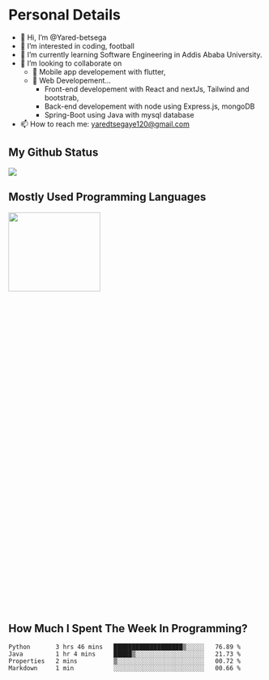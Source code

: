 <h1>Personal Details</h1>

- 👋 Hi, I’m @Yared-betsega
- 👀 I’m interested in coding, football
- 🌱 I’m currently learning Software Engineering in Addis Ababa University.
- 💞️ I’m looking to collaborate on
  - 💞️ Mobile app developement with flutter, 
  - 💞️ Web Developement...
    - Front-end developement with React and nextJs, Tailwind and bootstrab, 
    - Back-end developement with node using Express.js, mongoDB
    - Spring-Boot using Java with mysql database
- 📫 How to reach me: yaredtsegaye120@gmail.com

<h2>My Github Status</h2>
<img src = "https://github-readme-stats.vercel.app/api?username=Yared-betsega&&show_icons=true&title_color=ffffff&icon_color=bb2acf&text_color=daf7dc&bg_color=151515"/>

<h2>Mostly Used Programming Languages</h2>
<img  src="https://wakatime.com/share/@yared/2ea83f02-29da-45b1-ac83-e77e61ce9fc0.svg" width = "60%" height = "20%"/>



<h2>How Much I Spent The Week In Programming?</h2>
<!--START_SECTION:waka-->

```text
Python       3 hrs 46 mins   ███████████████████▒░░░░░   76.89 %
Java         1 hr 4 mins     █████▒░░░░░░░░░░░░░░░░░░░   21.73 %
Properties   2 mins          ▒░░░░░░░░░░░░░░░░░░░░░░░░   00.72 %
Markdown     1 min           ░░░░░░░░░░░░░░░░░░░░░░░░░   00.66 %
```

<!--END_SECTION:waka-->


